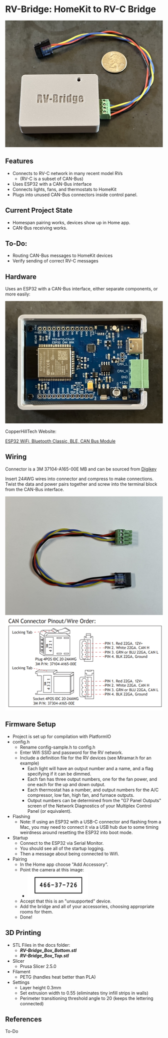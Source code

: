 # RV-Bridge: HomeKit to RV-C Bridge

![RV-Bridge](/docs/images/box_wire_scale.jpeg)

## Features

* Connects to RV-C network in many recent model RVs
    * (RV-C is a subset of CAN-Bus)
* Uses ESP32 with a CAN-Bus interface
* Connects lights, fans, and thermostats to HomeKit
* Plugs into unused CAN-Bus connectors inside control panel.

## Current Project State

* Homespan pairing works, devices show up in Home app.
* CAN-Bus receiving works.

## To-Do:

* Routing CAN-Bus messages to HomeKit devices
* Verify sending of correct RV-C messages

## Hardware

Uses an ESP32 with a CAN-Bus interface, either separate components, or more easily:

![ESP32 Module](docs/images/board_in_box.jpeg)

CopperHillTech Website:

[ESP32 WiFi, Bluetooth Classic, BLE, CAN Bus Module](https://copperhilltech.com/esp32-wifi-bluetooth-classic-ble-can-bus-module/)

## Wiring

Connector is a 3M 37104-A165-00E MB and can be sourced from [Digikey](https://www.digikey.com/en/products/detail/3m/37104-A165-00E%2520MB/1855697)

Insert 24AWG wires into connector and compress to make connections. Twist the data and power pairs together and screw into the terminal block from the CAN-Bus interface.

![Cable Wiring](docs/images/cable.jpeg)
![Can-Bus Connector Wiring](docs/images/CAN-connector-wiring.jpg)

## Firmware Setup

- Project is set up for compilation with PlatformIO
- config.h
    * Rename config-sample.h to config.h
    * Enter Wifi SSID and password for the RV network.
    * Include a definition file for the RV devices (see Miramar.h for an example)
        * Each light will have an output number and a name, and a flag specifying if it can be dimmed.
        * Each fan has three output numbers, one for the fan power, and one each for the up and down output.
        * Each thermostat has a number, and output numbers for the A/C compressor, low fan, high fan, and furnace outputs.
        * Output numbers can be determined from the "G7 Panel Outputs" screen of the Network Diagnostics of your Multiplex Control Panel (or equivalent).
- Flashing
    * Note: If using an ESP32 with a USB-C connector and flashing from a Mac, you may need to connect it via a USB hub due to some timing weirdness around resetting the ESP32 into boot mode.
- Startup
    * Connect to the ESP32 via Serial Monitor.
    * You should see all of the startup logging.
    * Then a message about being connected to Wifi.
- Pairing
    * In the Home app choose "Add Accessory".
    * Point the camera at this image:
        - ![Pairing Code](/docs/images/defaultSetupCode.png)
    * Accept that this is an "unsupported" device.
    * Add the bridge and all of your accessories, choosing appropriate rooms for them.
    * Done!

## 3D Printing

- STL Files in the docs folder:
    * ***RV-Bridge_Box_Bottom.stl***
    * ***RV-Bridge_Box_Top.stl***
- Slicer
    * Prusa Slicer 2.5.0
- Filament
    * PETG (handles heat better than PLA)
- Settings
    * Layer height 0.3mm
    * Set extrusion width to 0.55 (eliminates tiny infill strips in walls)
    * Perimeter transitioning threshold angle to 20 (keeps the lettering connected)

## References

To-Do
